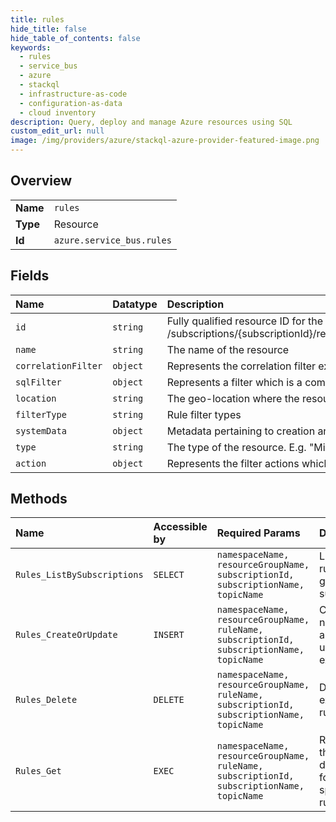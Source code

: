 ```yaml
---
title: rules
hide_title: false
hide_table_of_contents: false
keywords:
  - rules
  - service_bus
  - azure    
  - stackql
  - infrastructure-as-code
  - configuration-as-data
  - cloud inventory
description: Query, deploy and manage Azure resources using SQL
custom_edit_url: null
image: /img/providers/azure/stackql-azure-provider-featured-image.png
---
```

  
    

## Overview
<table><tbody>
<tr><td><b>Name</b></td><td><code>rules</code></td></tr>
<tr><td><b>Type</b></td><td>Resource</td></tr>
<tr><td><b>Id</b></td><td><code>azure.service_bus.rules</code></td></tr>
</tbody></table>

## Fields
| Name | Datatype | Description |
|:-----|:---------|:------------|
| `id` | `string` | Fully qualified resource ID for the resource. Ex - /subscriptions/&#123;subscriptionId&#125;/resourceGroups/&#123;resourceGroupName&#125;/providers/&#123;resourceProviderNamespace&#125;/&#123;resourceType&#125;/&#123;resourceName&#125; |
| `name` | `string` | The name of the resource |
| `correlationFilter` | `object` | Represents the correlation filter expression. |
| `sqlFilter` | `object` | Represents a filter which is a composition of an expression and an action that is executed in the pub/sub pipeline. |
| `location` | `string` | The geo-location where the resource lives |
| `filterType` | `string` | Rule filter types |
| `systemData` | `object` | Metadata pertaining to creation and last modification of the resource. |
| `type` | `string` | The type of the resource. E.g. "Microsoft.EventHub/Namespaces" or "Microsoft.EventHub/Namespaces/EventHubs" |
| `action` | `object` | Represents the filter actions which are allowed for the transformation of a message that have been matched by a filter expression. |
## Methods
| Name | Accessible by | Required Params | Description |
|:-----|:--------------|:----------------|:------------|
| `Rules_ListBySubscriptions` | `SELECT` | `namespaceName, resourceGroupName, subscriptionId, subscriptionName, topicName` | List all the rules within given topic-subscription |
| `Rules_CreateOrUpdate` | `INSERT` | `namespaceName, resourceGroupName, ruleName, subscriptionId, subscriptionName, topicName` | Creates a new rule and updates an existing rule |
| `Rules_Delete` | `DELETE` | `namespaceName, resourceGroupName, ruleName, subscriptionId, subscriptionName, topicName` | Deletes an existing rule. |
| `Rules_Get` | `EXEC` | `namespaceName, resourceGroupName, ruleName, subscriptionId, subscriptionName, topicName` | Retrieves the description for the specified rule. |
